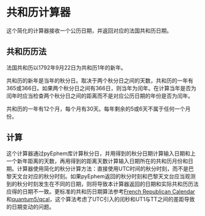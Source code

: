 # 共和历计算器

这个简化的计算器接收一个公历日期，并返回对应的法国共和历日期。

## 共和历历法

法国共和历以1792年9月22日为共和历1年的新年。

共和历的新年是当年的秋分日。取决于两个秋分日之间的天数，共和历的一年有365或366日。如果两个秋分日之间有366日，则当年为闰年。在计算当年是否为闰年时应当检查两个秋分日之间的距离而不是对应公历日期的年份是否为闰年。

共和历的一年有12个月，每个月有30天。每年剩余的5或6天不属于任何一个月份。

## 计算

这个计算器通过pyEphem库计算秋分日，并用得到的秋分日期计算输入日期和上一个新年距离的天数，再用得到的距离天数计算输入日期所在的共和历月份和日期。计算器使用简化的秋分计算方法：直接使用UTC时间的秋分时刻，而不是巴黎天文台对应的秋分时刻。如果pyEphem返回的秋分时刻和巴黎天文台应当观测到的秋分时刻发生在不同的日期，则将导致本计算器返回的日期和实际共和历历法应得的日期不一致。更标准的共和历日期算法参考[French Republican Calendar](https://frcal.qt.ax/)和[quantum5/qcal](https://github.com/quantum5/qcal/)，这个算法考虑了UTC引入的闰秒和UT1与TT之间的差距导致的日期变动的问题。